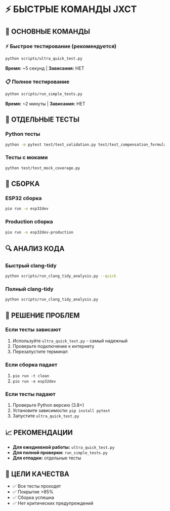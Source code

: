 # ⚡ БЫСТРЫЕ КОМАНДЫ JXCT

## 🚀 ОСНОВНЫЕ КОМАНДЫ

### ⚡ Быстрое тестирование (рекомендуется)
```bash
python scripts/ultra_quick_test.py
```
**Время:** ~5 секунд | **Зависания:** НЕТ

### 📋 Полное тестирование
```bash
python scripts/run_simple_tests.py
```
**Время:** ~2 минуты | **Зависания:** НЕТ

## 🧪 ОТДЕЛЬНЫЕ ТЕСТЫ

### Python тесты
```bash
python -m pytest test/test_validation.py test/test_compensation_formulas.py -v
```

### Тесты с моками
```bash
python test/test_mock_coverage.py
```

## 🔨 СБОРКА

### ESP32 сборка
```bash
pio run -e esp32dev
```

### Production сборка
```bash
pio run -e esp32dev-production
```

## 🔍 АНАЛИЗ КОДА

### Быстрый clang-tidy
```bash
python scripts/run_clang_tidy_analysis.py --quick
```

### Полный clang-tidy
```bash
python scripts/run_clang_tidy_analysis.py
```

## 🚨 РЕШЕНИЕ ПРОБЛЕМ

### Если тесты зависают
1. Используйте `ultra_quick_test.py` - самый надежный
2. Проверьте подключение к интернету
3. Перезапустите терминал

### Если сборка падает
1. `pio run -t clean`
2. `pio run -e esp32dev`

### Если тесты падают
1. Проверьте Python версию (3.8+)
2. Установите зависимости: `pip install pytest`
3. Запустите `ultra_quick_test.py`

## 📈 РЕКОМЕНДАЦИИ

- **Для ежедневной работы:** `ultra_quick_test.py`
- **Для полной проверки:** `run_simple_tests.py`
- **Для отладки:** отдельные тесты

## 🎯 ЦЕЛИ КАЧЕСТВА

- ✅ Все тесты проходят
- ✅ Покрытие >85%
- ✅ Сборка успешна
- ✅ Нет критических предупреждений 